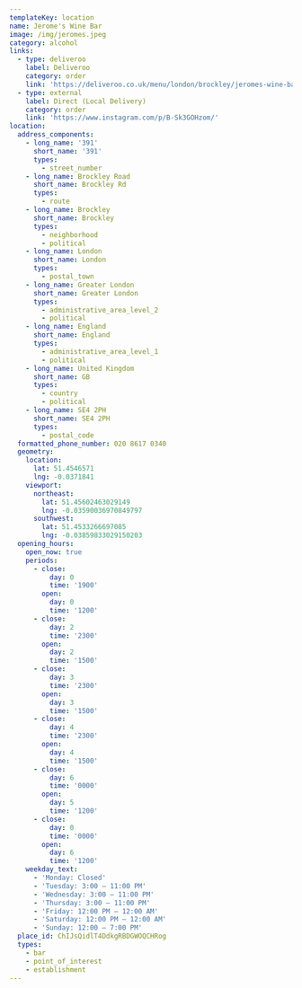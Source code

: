 ```yaml
---
templateKey: location
name: Jerome's Wine Bar
image: /img/jeromes.jpeg
category: alcohol
links:
  - type: deliveroo
    label: Deliveroo
    category: order
    link: 'https://deliveroo.co.uk/menu/london/brockley/jeromes-wine-bar#'
  - type: external
    label: Direct (Local Delivery)
    category: order
    link: 'https://www.instagram.com/p/B-Sk3GOHzom/'
location:
  address_components:
    - long_name: '391'
      short_name: '391'
      types:
        - street_number
    - long_name: Brockley Road
      short_name: Brockley Rd
      types:
        - route
    - long_name: Brockley
      short_name: Brockley
      types:
        - neighborhood
        - political
    - long_name: London
      short_name: London
      types:
        - postal_town
    - long_name: Greater London
      short_name: Greater London
      types:
        - administrative_area_level_2
        - political
    - long_name: England
      short_name: England
      types:
        - administrative_area_level_1
        - political
    - long_name: United Kingdom
      short_name: GB
      types:
        - country
        - political
    - long_name: SE4 2PH
      short_name: SE4 2PH
      types:
        - postal_code
  formatted_phone_number: 020 8617 0340
  geometry:
    location:
      lat: 51.4546571
      lng: -0.0371841
    viewport:
      northeast:
        lat: 51.45602463029149
        lng: -0.03590036970849797
      southwest:
        lat: 51.4533266697085
        lng: -0.03859833029150203
  opening_hours:
    open_now: true
    periods:
      - close:
          day: 0
          time: '1900'
        open:
          day: 0
          time: '1200'
      - close:
          day: 2
          time: '2300'
        open:
          day: 2
          time: '1500'
      - close:
          day: 3
          time: '2300'
        open:
          day: 3
          time: '1500'
      - close:
          day: 4
          time: '2300'
        open:
          day: 4
          time: '1500'
      - close:
          day: 6
          time: '0000'
        open:
          day: 5
          time: '1200'
      - close:
          day: 0
          time: '0000'
        open:
          day: 6
          time: '1200'
    weekday_text:
      - 'Monday: Closed'
      - 'Tuesday: 3:00 – 11:00 PM'
      - 'Wednesday: 3:00 – 11:00 PM'
      - 'Thursday: 3:00 – 11:00 PM'
      - 'Friday: 12:00 PM – 12:00 AM'
      - 'Saturday: 12:00 PM – 12:00 AM'
      - 'Sunday: 12:00 – 7:00 PM'
  place_id: ChIJsQidlT4DdkgRBDGWOQCHRog
  types:
    - bar
    - point_of_interest
    - establishment
---
```

